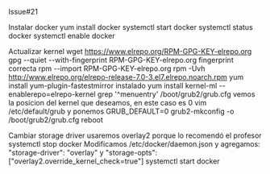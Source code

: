 Issue#21

Instalar docker
yum install docker
systemctl start docker 
systemctl status docker
systemctl enable docker

Actualizar kernel
wget https://www.elrepo.org/RPM-GPG-KEY-elrepo.org
gpg --quiet --with-fingerprint RPM-GPG-KEY-elrepo.org
fingerprint correcta
rpm --import RPM-GPG-KEY-elrepo.org
rpm -Uvh http://www.elrepo.org/elrepo-release-7.0-3.el7.elrepo.noarch.rpm
yum install yum-plugin-fastestmirror
instalado
yum install kernel-ml --enablerepo=elrepo-kernel
grep '^menuentry' /boot/grub2/grub.cfg
vemos la posicion del kernel que deseamos, en este caso es 0
vim /etc/default/grub y ponemos GRUB_DEFAULT=0
grub2-mkconfig -o /boot/grub2/grub.cfg
reboot

Cambiar storage driver
usaremos overlay2 porque lo recomendó el profesor
systemctl stop docker
Modificamos /etc/docker/daemon.json y agregamos:  "storage-driver": "overlay" y "storage-opts": ["overlay2.override_kernel_check=true"]
systemctl start docker
